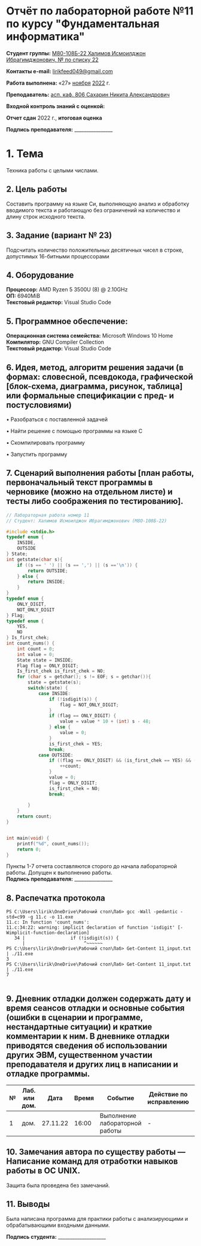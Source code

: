 # Отчёт по лабораторной работе №11 по курсу "Фундаментальная информатика"

<b>Студент группы:</b> <ins>М80-108Б-22 Халимов Исмоилджон Ибрагимджонович, № по списку 22</ins> 

<b>Контакты e-mail:</b> <ins>lirikfeed049@gmail.com</ins>

<b>Работа выполнена:</b> «27» <ins>ноября</ins> <ins>2022</ins> г.

<b>Преподаватель:</b> <ins>асп. каф. 806 Сахарин Никита Александрович</ins>

<b>Входной контроль знаний с оценкой:</b> <ins></ins>

<b>Отчет сдан</b>  <ins></ins>  <ins> </ins> 2022 г., <b>итоговая оценка</b>  <ins></ins>

<b>Подпись преподавателя:</b> ________________


# 1. Тема
Техника работы с целыми числами.
## 2. Цель работы
Составить программу на языке Си, выполняющую анализ и обработку вводимого текста и работающую без ограничений на количество и длину строк исходного текста.
## 3. Задание (вариант № 23)
Подсчитать количество положительных десятичных чисел в строке, допустимых 16-битными процессорами
## 4. Оборудование
<b>Процессор:</b> AMD Ryzen 5 3500U (8) @ 2.10GHz<br/>
<b>ОП:</b> 6940MiB<br/>
<b>Текстовый редактор:</b> Visual Studio Code <br/>
## 5. Программное обеспечение:
<b>Операционная система семейства:</b> Microsoft Windows 10 Home <br/>
<b>Компилятор:</b> GNU Compiler Collection <br/>
<b>Текстовый редактор:</b> Visual Studio Code <br/>
## 6. Идея, метод, алгоритм решения задачи (в формах: словесной, псевдокода, графической [блок-схема, диаграмма, рисунок, таблица] или формальные спецификации с пред- и постусловиями)

• Разобраться с поставленной задачей

• Найти решение с помощью программы на языке С

•	Скомпилировать программу

•	Запустить программу

## 7. Сценарий выполнения работы [план работы, первоначальный текст программы в черновике (можно на отдельном листе) и тесты либо соображения по тестированию]. 
``` c:11.c
// Лабораторная работа номер 11
// Студент: Халимов Исмоилджон Ибрагимджонович (М8О-108Б-22)

#include <stdio.h>
typedef enum {
    INSIDE,
    OUTSIDE
} State; 
int getstate(char s){
    if ((s == ' ') || (s == ',') || (s =='\n')) {
        return OUTSIDE;
    } else {
        return INSIDE;
    }
}
typedef enum {
    ONLY_DIGIT,
    NOT_ONLY_DIGIT
} Flag;
typedef enum {
    YES,
    NO
} Is_first_chek;
int count_nums() {
    int count = 0;
    int value = 0;
    State state = INSIDE;
    Flag flag = ONLY_DIGIT;
    Is_first_chek is_first_chek = NO;
    for (char s = getchar(); s != EOF; s = getchar()){
        state = getstate(s);
        switch(state) {
            case INSIDE:
                if (!isdigit(s)) {
                    flag = NOT_ONLY_DIGIT;
                } 
                if (flag == ONLY_DIGIT) {
                    value = value * 10 + (int) s - 48;
                } else {
                    value = 0;
                }
                is_first_chek = YES;
                break;
            case OUTSIDE:
                if ((flag == ONLY_DIGIT) && (is_first_chek == YES) && (value < 65537) && (value > 0)) {
                    ++count;
                }
                value = 0;
                flag = ONLY_DIGIT;
                is_first_chek = NO;
                break;
                
        } 
    }
    return count;
}


int main(void) {
    printf("%d", count_nums());
    return 0;
}

```

Пункты 1-7 отчета составляются сторого до начала лабораторной работы.
Допущен к выполнению работы.  
<b>Подпись преподавателя:</b> ________________
## 8. Распечатка протокола 
```
PS C:\Users\lirik\OneDrive\Рабочий стол\Лаб> gcc -Wall -pedantic -std=c99 -g 11.c -o 11.exe
11.c: In function 'count_nums':
11.c:34:22: warning: implicit declaration of function 'isdigit' [-Wimplicit-function-declaration]
   34 |                 if (!isdigit(s)) {
      |                      ^~~~~~~
PS C:\Users\lirik\OneDrive\Рабочий стол\Лаб> Get-Content 11_input.txt | ./11.exe
3
PS C:\Users\lirik\OneDrive\Рабочий стол\Лаб> Get-Content 11_input.txt | ./11.exe
7


```

## 9. Дневник отладки должен содержать дату и время сеансов отладки и основные события (ошибки в сценарии и программе, нестандартные ситуации) и краткие комментарии к ним. В дневнике отладки приводятся сведения об использовании других ЭВМ, существенном участии преподавателя и других лиц в написании и отладке программы.

| № |  Лаб. или дом. | Дата | Время | Событие | Действие по исправлению | Примечание |
| ------ | ------ | ------ | ------ | ------ | ------ | ------ |
| 1 | дом. | 27.11.22 | 16:00 | Выполнение лабораторной работы | - | - |
## 10. Замечания автора по существу работы — Написание команд для отработки навыков работы в ОС UNIX.
Защита была проведена без замечаний.
## 11. Выводы
Была написана программа для практики работы с анализирующими и обрабатывающими входными данными.


<b>Подпись студента:</b> ____________________

